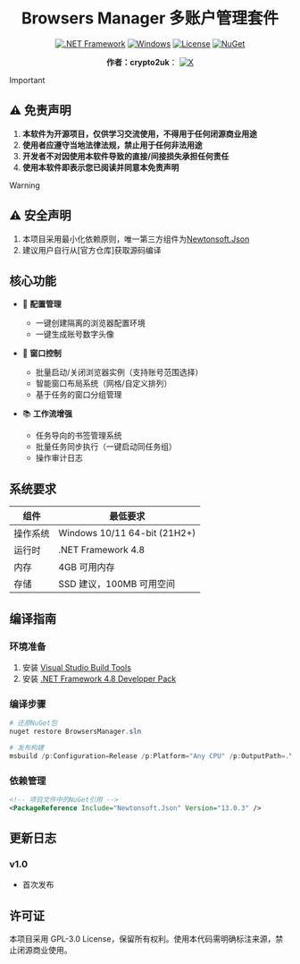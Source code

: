 <div align="center">

# Browsers Manager 多账户管理套件

[![.NET Framework](https://img.shields.io/badge/.NET%20Framework-4.8-512BD4.svg)](https://dotnet.microsoft.com/download/dotnet-framework)
[![Windows](https://img.shields.io/badge/Windows-10%2B-0078D6.svg?logo=windows)](https://www.microsoft.com/windows)
[![License](https://img.shields.io/badge/License-GPL%20v3-blue.svg)](LICENSE)
[![NuGet](https://img.shields.io/badge/NuGet-Newtonsoft.Json_13.0.3-green.svg)](https://www.nuget.org/packages/newtonsoft.json/13.0.3)

  <strong>作者：crypto2uk</strong>：<span title="撸秃区块链"></span>
  [![X](https://img.shields.io/badge/X-1DA1F2.svg?style=flat&logo=x&logoColor=white)](https://x.com/crypto2ukX)

</div>

> [!IMPORTANT]
> ## ⚠️ 免责声明
> 
> 1. **本软件为开源项目，仅供学习交流使用，不得用于任何闭源商业用途**
> 2. **使用者应遵守当地法律法规，禁止用于任何非法用途**
> 3. **开发者不对因使用本软件导致的直接/间接损失承担任何责任**
> 4. **使用本软件即表示您已阅读并同意本免责声明**

> [!WARNING]
> ## ⚠️ 安全声明
> 
> 1. 本项目采用最小化依赖原则，唯一第三方组件为[Newtonsoft.Json](https://www.newtonsoft.com/json)
> 2. 建议用户自行从[官方仓库]获取源码编译

## 核心功能

- 🚀 **配置管理**
  - 一键创建隔离的浏览器配置环境
  - 一键生成账号数字头像

- 🧩 **窗口控制**
  - 批量启动/关闭浏览器实例（支持账号范围选择）
  - 智能窗口布局系统（网格/自定义排列）
  - 基于任务的窗口分组管理

- 📚 **工作流增强**
  - 任务导向的书签管理系统
  - 批量任务同步执行（一键启动同任务组）
  - 操作审计日志

## 系统要求

| 组件 | 最低要求 |
|------|----------|
| 操作系统 | Windows 10/11 64-bit (21H2+) |
| 运行时 | .NET Framework 4.8 |
| 内存 | 4GB 可用内存 |
| 存储 | SSD 建议，100MB 可用空间 |

## 编译指南

### 环境准备
1. 安装 [Visual Studio Build Tools](https://visualstudio.microsoft.com/visual-cpp-build-tools/)
2. 安装 [.NET Framework 4.8 Developer Pack](https://dotnet.microsoft.com/download/dotnet-framework/net48)

### 编译步骤
```powershell
# 还原NuGet包
nuget restore BrowsersManager.sln

# 发布构建
msbuild /p:Configuration=Release /p:Platform="Any CPU" /p:OutputPath=.\dist
```

### 依赖管理
```xml
<!-- 项目文件中的NuGet引用 -->
<PackageReference Include="Newtonsoft.Json" Version="13.0.3" />
```


## 更新日志

### v1.0
- 首次发布


## 许可证

本项目采用 GPL-3.0 License，保留所有权利。使用本代码需明确标注来源，禁止闭源商业使用。
